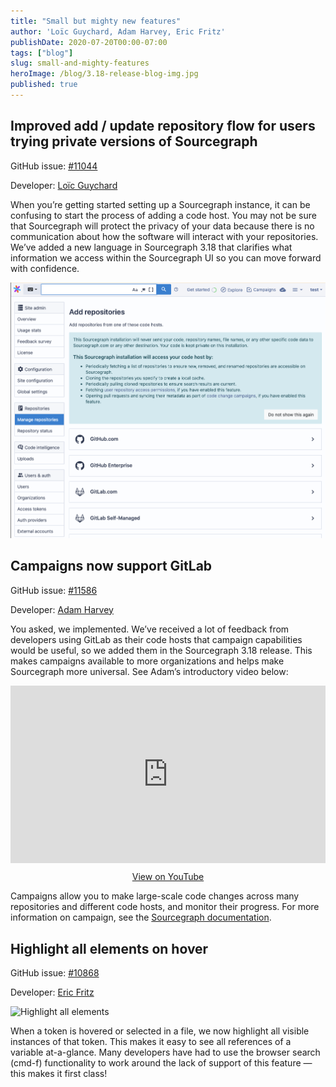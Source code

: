```yaml
---
title: "Small but mighty new features"
author: 'Loïc Guychard, Adam Harvey, Eric Fritz'
publishDate: 2020-07-20T00:00-07:00
tags: ["blog"]
slug: small-and-mighty-features
heroImage: /blog/3.18-release-blog-img.jpg
published: true
---
```


## Improved add / update repository flow for users trying private versions of Sourcegraph

GitHub issue: [#11044](https://github.com/sourcegraph/sourcegraph/issues/11044)

Developer: [Loïc Guychard](https://github.com/lguychard)

When you’re getting started setting up a Sourcegraph instance, it can be confusing to start the process of adding a code host. You may not be sure that Sourcegraph
will protect the privacy of your data because there is no communication about how the software will interact with your repositories. We’ve added a new language in
Sourcegraph 3.18 that clarifies what information we access within the Sourcegraph UI so you can move forward with confidence.

![Add repository flow](./images/add-repository-flow.png "Privacy feedback in Sourcegraph UI")

## Campaigns now support GitLab

GitHub issue: [#11586](https://github.com/sourcegraph/sourcegraph/issues/11586)

Developer: [Adam Harvey](https://github.com/LawnGnome)

You asked, we implemented. We’ve received a lot of feedback from developers using GitLab as their code hosts that campaign capabilities would be useful, so we added
them in the Sourcegraph 3.18 release. This makes campaigns available to more organizations and helps make Sourcegraph more universal. See Adam’s introductory video below:

<p class="container">
  <div style="padding:56.25% 0 0 0;position:relative;">
    <iframe src="https://www.youtube.com/embed/KatiVJ4D3H4" style="position:absolute;top:0;left:0;width:100%;height:100%;" frameborder="0" webkitallowfullscreen="" mozallowfullscreen="" allowfullscreen=""></iframe>
  </div>
  <p style="text-align: center"><a href="https://youtu.be/KatiVJ4D3H4" target="_blank">View on YouTube</a></p>
</p>

Campaigns allow you to make large-scale code changes across many repositories and different code hosts, and monitor their progress. For more information on campaign, see the
[Sourcegraph documentation](https://docs.sourcegraph.com/user/campaigns).

## Highlight all elements on hover

GitHub issue: [#10868](https://github.com/sourcegraph/sourcegraph/issues/10868)

Developer: [Eric Fritz](https://github.com/efritz)

![Highlight all elements](# "highlight all elements")

When a token is hovered or selected in a file, we now highlight all visible instances of that token. This makes it easy to see all references of a variable at-a-glance.
Many developers have had to use the browser search (cmd-f) functionality to work around the lack of support of this feature — this makes it first class!
